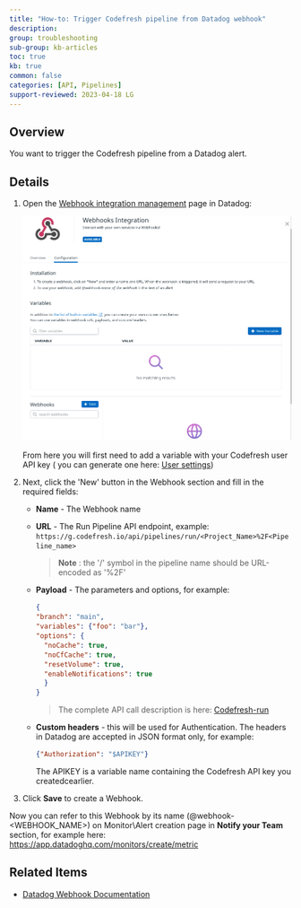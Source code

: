 ```yaml
---
title: "How-to: Trigger Codefresh pipeline from Datadog webhook"
description: 
group: troubleshooting
sub-group: kb-articles
toc: true
kb: true
common: false
categories: [API, Pipelines]
support-reviewed: 2023-04-18 LG
---
```


## Overview

You want to trigger the Codefresh pipeline from a Datadog alert.

## Details

1. Open the [Webhook integration management](https://app.datadoghq.com/account/settings#integrations/webhooks) page in Datadog:

    ![mceclip1.png](/images/troubleshooting/datadog.png)

    From here you will first need to add a variable with your Codefresh user API key ( you can generate one here: [User settings](https://g.codefresh.io/user/settings))
2. Next, click the 'New' button in the Webhook section and fill in the required fields:
   * **Name** - The Webhook name
   * **URL** - The Run Pipeline API endpoint, example:
      `https://g.codefresh.io/api/pipelines/run/<Project_Name>%2F<Pipeline_name>`
      > **Note** : the '/' symbol in the pipeline name should be URL-encoded as '%2F'
   * **Payload** - The parameters and options, for example:

      ```json
      {  
      "branch": "main",  
      "variables": {"foo": "bar"},  
      "options": {  
        "noCache": true,  
        "noCfCache": true,  
        "resetVolume": true,  
        "enableNotifications": true  
        }  
      }
      ```

      > The complete API call description is here: [Codefresh-run](https://g.codefresh.io/api/#operation/pipelines-run-yaml)

   * **Custom headers** - this will be used for Authentication. The headers in Datadog are accepted in JSON format only, for example:

      ```json
      {"Authorization": "$APIKEY"}
      ```

      The APIKEY is a variable name containing the Codefresh API key you createdcearlier.

3. Click **Save** to create a Webhook.

Now you can refer to this Webhook by its name (@webhook-<WEBHOOK_NAME>) on Monitor\Alert creation page in **Notify your Team** section, for example here: <https://app.datadoghq.com/monitors/create/metric>

## Related Items

* [Datadog Webhook Documentation](https://docs.datadoghq.com/integrations/webhooks/)
